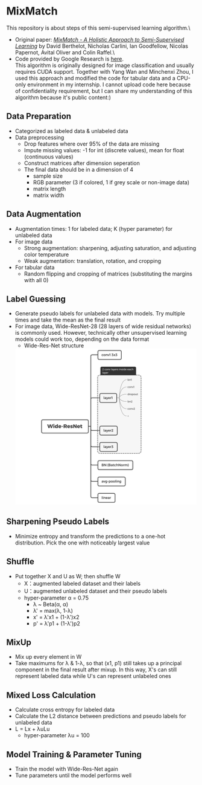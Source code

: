# MixMatch

This repository is about steps of this semi-supervised learning algorithm.\
- Original paper: [*MixMatch - A Holistic Approach to Semi-Supervised Learning*](https://arxiv.org/abs/1905.02249) by David Berthelot, Nicholas Carlini, Ian Goodfellow, Nicolas Papernot, Avital Oliver and Colin Raffel.\
- Code provided by Google Research is [here](https://github.com/google-research/mixmatch). \
This algorithm is originally designed for image classification and usually requires CUDA support. Together with Yang Wan and Minchenxi Zhou, I used this approach and modified the code for tabular data and a CPU-only environment in my internship. I cannot upload code here because of confidentiality requirement, but I can share my understanding of this algorithm because it's public content:)



## Data Preparation

- Categorized as labeled data & unlabeled data
- Data preprocessing
  - Drop features where over 95% of the data are missing
  - Impute missing values: -1 for int (discrete values), mean for float (continuous values)
  - Construct matrices after dimension seperation
  - The final data should be in a dimension of 4
    - sample size
    - RGB parameter (3 if colored, 1 if grey scale or non-image data)
    - matrix length
    - matrix width

## Data Augmentation

- Augmentation times: 1 for labeled data; K (hyper parameter) for unlabeled data
- For image data
  - Strong augmentation: sharpening, adjusting saturation, and adjusting color temperature
  - Weak augmentation: translation, rotation, and cropping
- For tabular data
  - Random flipping and cropping of matrices (substituting the margins with all 0)

## Label Guessing

- Generate pseudo labels for unlabeled data with models. Try multiple times and take the mean as the final result
- For image data, Wide-ResNet-28 (28 layers of wide residual networks) is commonly used. However, technically other unsupervised learning models could work too, depending on the data format
  - Wide-Res-Net structure
  <img src="https://github.com/HonglingLei/MixMatch/blob/main/WideResNet_structure.png" />

## Sharpening Pseudo Labels

- Minimize entropy and transform the predictions to a one-hot distribution. Pick the one with noticeably largest value

## Shuffle

- Put together X and U as W; then shuffle W
  - X：augmented labeled dataset and their labels
  - U：augmented unlabeled dataset and their pseudo labels
  - hyper-parameter α = 0.75
    - λ ~ Beta(α, α)
    - λ' = max(λ, 1-λ)
    - x' = λ'x1 + (1-λ')x2
    - p' = λ'p1 + (1-λ')p2

## MixUp

- Mix up every element in W
- Take maximums for λ & 1-λ, so that (x1, p1) still takes up a principal component in the final result after mixup. In this way, X's can still represent labeled data while U's can represent unlabeled ones

## Mixed Loss Calculation

- Calculate cross entropy for labeled data
- Calculate the L2 distance between predictions and pseudo labels for unlabeled data
- L = Lx + λuLu
  - hyper-parameter λu = 100

## Model Training & Parameter Tuning

- Train the model with Wide-Res-Net again
- Tune parameters until the model performs well
